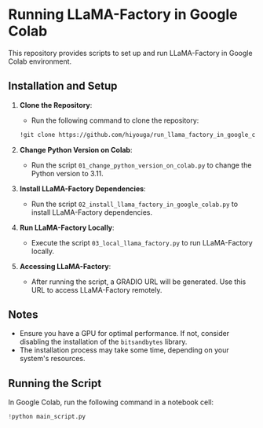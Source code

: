 # Running LLaMA-Factory in Google Colab

This repository provides scripts to set up and run LLaMA-Factory in Google Colab environment.

## Installation and Setup

1. **Clone the Repository**: 
    - Run the following command to clone the repository:
    ```bash
    !git clone https://github.com/hiyouga/run_llama_factory_in_google_colab.git
    ```

2. **Change Python Version on Colab**:
    - Run the script `01_change_python_version_on_colab.py` to change the Python version to 3.11.

3. **Install LLaMA-Factory Dependencies**:
    - Run the script `02_install_llama_factory_in_google_colab.py` to install LLaMA-Factory dependencies.

4. **Run LLaMA-Factory Locally**:
    - Execute the script `03_local_llama_factory.py` to run LLaMA-Factory locally.

5. **Accessing LLaMA-Factory**:
    - After running the script, a GRADIO URL will be generated. Use this URL to access LLaMA-Factory remotely.

## Notes
- Ensure you have a GPU for optimal performance. If not, consider disabling the installation of the `bitsandbytes` library.
- The installation process may take some time, depending on your system's resources.

## Running the Script
In Google Colab, run the following command in a notebook cell:
```python
!python main_script.py
